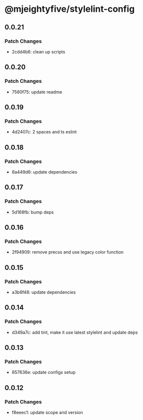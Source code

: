 # @mjeightyfive/stylelint-config

## 0.0.21

### Patch Changes

- 2cdd4b6: clean up scripts

## 0.0.20

### Patch Changes

- 7560f75: update readme

## 0.0.19

### Patch Changes

- 4d2407c: 2 spaces and ts eslint

## 0.0.18

### Patch Changes

- 8a449d6: update dependencies

## 0.0.17

### Patch Changes

- 5d168fb: bump deps

## 0.0.16

### Patch Changes

- 2f94909: remove precss and use legacy color function

## 0.0.15

### Patch Changes

- a3b6f48: update dependencies

## 0.0.14

### Patch Changes

- d349a7c: add tint, make it use latest stylelint and update deps

## 0.0.13

### Patch Changes

- 857636e: update configs setup

## 0.0.12

### Patch Changes

- f8eeec1: update scope and version

